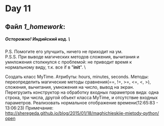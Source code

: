 # Day 11

## Файл _1_homework_:
##### Осторожно! Индийский код. \
P.S. Помогите его улучшить, ничего не приходит на ум. \
P.S.S. При выводе магических методов сложения, вычитания и умнложения столкнулся
с проблемой: не приводит время к нормальному виду, т.к. все if в "__init__". \

Создать класс MyTime. Атрибуты: hours, minutes, seconds. 
Методы: переопределить магические методы сравнения(==, !=, >=, <=, <, >), 
сложения, вычитания, умножения на число, вывод на экран. 
Перегрузить конструктор на обработку входных параметров вида: одна строка, 
три числа, другой объект класса MyTime, и отсутствие входных параметров. 
Реализовать нормальное отображение времени(12:65:83 - 13:06:23)
Примечание: http://sheregeda.github.io/blog/2015/01/18/maghichieskiie-mietody-python/ \
[open](https://github.com/igotbitches/teachmeskills/tree/master/day11/1_homework.py)